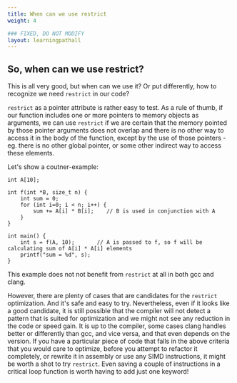 ```yaml
---
title: When can we use restrict
weight: 4

### FIXED, DO NOT MODIFY
layout: learningpathall
---
```


## So, when can we use restrict?

This is all very good, but when can we use it? Or put differently, how to recognize we need `restrict` in our code?

`restrict` as a pointer attribute is rather easy to test. As a rule of thumb, if our function includes one or more pointers to memory objects as arguments, we can use `restrict` if we are certain that the memory pointed by those pointer arguments does not overlap and there is no other way to access it in the body of the function, except by the use of those pointers -eg. there is no other global pointer, or some other indirect way to access these elements.

Let's show a coutner-example:

```
int A[10];

int f(int *B, size_t n) {
    int sum = 0;
    for (int i=0; i < n; i++) {
        sum += A[i] * B[i];    // B is used in conjunction with A
    }
}

int main() {
    int s = f(A, 10);       // A is passed to f, so f will be calculating sum of A[i] * A[i] elements
    printf("sum = %d", s);
}
```

This example does not not benefit from `restrict` at all in both gcc and clang.

However, there are plenty of cases that are candidates for the `restrict` optimization. And it's safe and easy to try. Nevertheless, even if it looks like a good candidate, it is still possible that the compiler will not detect a pattern that is suited for optimization and we might not see any reduction in the code or speed gain. It is up to the compiler, some cases clang handles better or differently than gcc, and vice versa, and that even depends on the version. If you have a particular piece of code that falls in the above criteria that you would care to optimize, before you attempt to refactor it completely, or rewrite it in assembly or use any SIMD instructions, it might be worth a shot to try `restrict`. Even saving a couple of instructions in a critical loop function is worth having to add just one keyword!